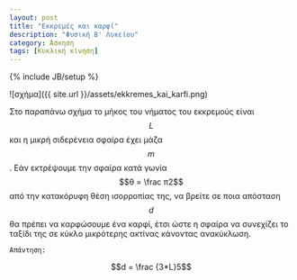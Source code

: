```yaml
---
layout: post
title: "Εκκρεμές και καρφί"
description: "Φυσική B' Λυκείου"
category: Άσκηση
tags: [Κυκλική κίνηση]
---
```

{% include JB/setup %}

![σχήμα]({{ site.url }}/assets/ekkremes_kai_karfi.png) 


Στο παραπάνω σχήμα το μήκος του νήματος του εκκρεμούς είναι $$L$$ και η μικρή σιδερένεια σφαίρα έχει μάζα $$m$$. Εάν εκτρέψουμε την σφαίρα κατά γωνία $$θ = \frac π2$$ από την κατακόρυφη θέση ισορροπίας της, να βρείτε σε ποια απόσταση $$d$$ θα πρέπει να καρφώσουμε ένα καρφί, έτσι ώστε η σφαίρα να συνεχίζει το ταξίδι της σε κύκλο μικρότερης ακτίνας κάνοντας ανακύκλωση.


`Απάντηση:`

$$d = \frac {3*L}5$$